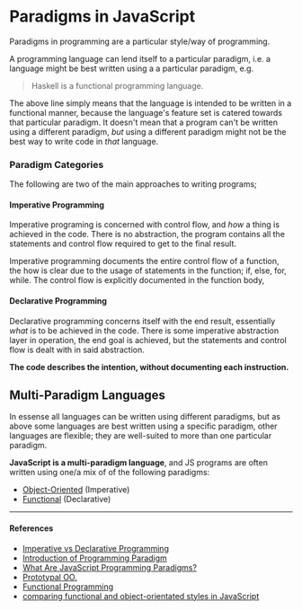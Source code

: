 # Paradigms in JavaScript

Paradigms in programming are a particular style/way of programming.

A programming language can lend itself to a particular paradigm, i.e. a language might be best written using a a particular paradigm, e.g.

> Haskell is a functional programming language.

The above line simply means that the language is intended to be written in a functional manner, because the language's feature set is catered towards that particular paradigm. It doesn't mean that a program can't be written using a different paradigm, _but_ using a different paradigm might not be the best way to write code in _that_ language.

### Paradigm Categories

The following are two of the main approaches to writing programs;

#### Imperative Programming

Imperative programing is concerned with control flow, and _how_ a thing is achieved in the code. There is no abstraction, the program contains all the statements and control flow required to get to the final result.

Imperative programming documents the entire control flow of a function, the how is clear due to the usage of statements in the function; if, else, for, while. The control flow is explicitly documented in the function body,


#### Declarative Programming

Declarative programming concerns itself with the end result, essentially _what_ is to be achieved in the code. There is some imperative abstraction layer in operation, the end goal is achieved, but the statements and control flow is dealt with in said abstraction.

**The code describes the intention, without documenting each instruction.**

## Multi-Paradigm Languages

In essense all languages can be written using different paradigms, but as above some languages are best written using a specific paradigm, other languages are flexible; they are well-suited to more than one particular paradigm.

**JavaScript is a multi-paradigm language**, and JS programs are often written using one/a mix of of the following paradigms:

- [Object-Oriented](object-oriented-programming) (Imperative)
- [Functional](functional) (Declarative)

---

#### References

- [Imperative vs Declarative Programming](https://tylermcginnis.com/imperative-vs-declarative-programming/)
- [Introduction of Programming Paradigm](https://www.geeksforgeeks.org/introduction-of-programming-paradigms/)
- [What Are JavaScript Programming Paradigms?](https://medium.com/javascript-in-plain-english/what-are-javascript-programming-paradigms-3ef0f576dfdb)
- [Prototypal OO.](https://medium.com/javascript-scene/the-two-pillars-of-javascript-ee6f3281e7f3)
- [Functional Programming](https://medium.com/javascript-scene/the-two-pillars-of-javascript-pt-2-functional-programming-a63aa53a41a4)
- [comparing functional and object-orientated styles in JavaScript](https://raygun.com/blog/programming-paradigms-example/)

